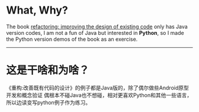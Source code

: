 # What, Why?
The book 
[refactoring: improving the design of existing code](https://book.douban.com/subject/1229923)
only has Java version codes, I am not a fun of Java but interested in <b>Python</b>,
so I made the Python version demos of the book as an exercise.
<hr>

# 这是干啥和为啥？
《重构:改善既有代码的设计》的例子都是Java版的，除了偶尔做些Android原型开发和概念验证
偶根本不碰Java也不想碰，相对更喜欢Python和其他一些语言，所以边读变写python例子作为练习。